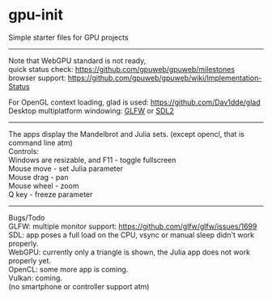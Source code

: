 # gpu-init

Simple starter files for GPU projects

<hr/>

Note that WebGPU standard is not ready,<br/>
quick status check: https://github.com/gpuweb/gpuweb/milestones <br/>
browser support: https://github.com/gpuweb/gpuweb/wiki/Implementation-Status <br/>

For OpenGL context loading, glad is used: https://github.com/Dav1dde/glad <br/>
Desktop multiplatform windowing: [GLFW](https://www.glfw.org/) or [SDL2](https://www.libsdl.org/) <br/>

<hr/>

The apps display the Mandelbrot and Julia sets. (except opencl, that is command line atm)<br/>
Controls:<br/>
Windows are resizable, and F11 - toggle fullscreen<br/>
Mouse move  - set Julia parameter<br/>
Mouse drag  - pan<br/>
Mouse wheel - zoom<br/>
Q key - freeze parameter<br/>

<hr/>

Bugs/Todo<br/>
GLFW: multiple monitor support: https://github.com/glfw/glfw/issues/1699 <br/>
SDL: app poses a full load on the CPU, vsync or manual sleep didn't work properly.<br/>
WebGPU: currently only a triangle is shown, the Julia app does not work properly yet.<br/>
OpenCL: some more app is coming.<br/>
Vulkan: coming.<br/>
(no smartphone or controller support atm)
